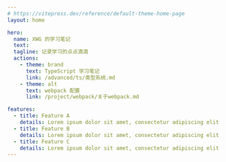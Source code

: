 ```yaml
---
# https://vitepress.dev/reference/default-theme-home-page
layout: home

hero:
  name: XWG 的学习笔记
  text:
  tagline: 记录学习的点点滴滴
  actions:
    - theme: brand
      text: TypeScript 学习笔记
      link: /advanced/ts/类型系统.md
    - theme: alt
      text: webpack 配置
      link: /project/webpack/关于webpack.md

features:
  - title: Feature A
    details: Lorem ipsum dolor sit amet, consectetur adipiscing elit
  - title: Feature B
    details: Lorem ipsum dolor sit amet, consectetur adipiscing elit
  - title: Feature C
    details: Lorem ipsum dolor sit amet, consectetur adipiscing elit
---
```

